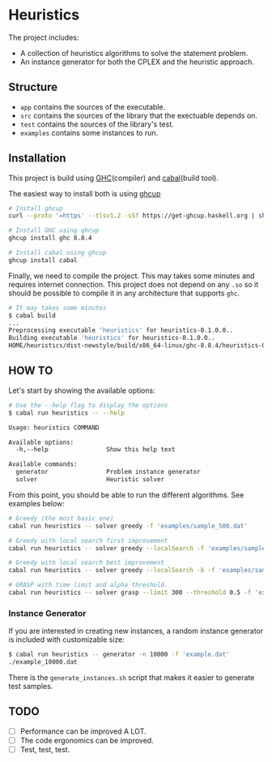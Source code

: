 # Heuristics

The project includes:

- A collection of heuristics algorithms to solve the statement problem.
- An instance generator for both the CPLEX and the heuristic approach.

## Structure

- `app` contains the sources of the executable.
- `src` contains the sources of the library that the exectuable depends on.
- `test` contains the sources of the library's test.
- `examples` contains some instances to run.

## Installation

This project is build using [GHC](https://www.haskell.org/ghc/)(compiler) and [cabal](https://cabal.readthedocs.io/en/latest/index.html)(build tool).

The easiest way to install both is using [ghcup](https://gitlab.haskell.org/haskell/ghcup-hs)

``` sh
# Install ghcup
curl --proto '=https' --tlsv1.2 -sSf https://get-ghcup.haskell.org | sh

# Install GHC using ghcup
ghcup install ghc 8.8.4

# Install cabal using ghcup
ghcup install cabal
```

Finally, we need to compile the project. This may takes some minutes and requires internet connection. This project does not depend on any `.so` so it should be possible to compile it in any architecture that supports `ghc`. 

```sh
# It may takes some minutes
$ cabal build
...
Preprocessing executable 'heuristics' for heuristics-0.1.0.0..
Building executable 'heuristics' for heuristics-0.1.0.0..
HOME/heuristics/dist-newstyle/build/x86_64-linux/ghc-8.8.4/heuristics-0.1.0.0/x/heuristics/opt/build/heuristics/heuristics ...
```

## HOW TO

Let's start by showing the available options:

```sh
# Use the --help flag to display the options
$ cabal run heuristics -- --help

Usage: heuristics COMMAND

Available options:
  -h,--help                Show this help text

Available commands:
  generator                Problem instance generator
  solver                   Heuristic solver
```

From this point, you should be able to run the different algorithms. See examples below:

```sh
# Greedy (the most basic one)
cabal run heuristics -- solver greedy -f 'examples/sample_500.dat'

# Greedy with local search first improvement
cabal run heuristics -- solver greedy --localSearch -f 'examples/sample_500.dat'

# Greedy with local search best improvement
cabal run heuristics -- solver greedy --localSearch -b -f 'examples/sample_500.dat'

# GRASP with time limit and alpha threshold.
cabal run heuristics -- solver grasp --limit 300 --threshold 0.5 -f 'examples/sample_500.dat'
```

### Instance Generator

If you are interested in creating new instances, a random instance generator is included with customizable size:

```sh
$ cabal run heuristics -- generator -n 10000 -f 'example.dat'
./example_10000.dat
```

There is the `generate_instances.sh` script that makes it easier to generate test samples.

## TODO

- [ ] Performance can be improved A LOT.
- [ ] The code ergonomics can be improved.
- [ ] Test, test, test.
